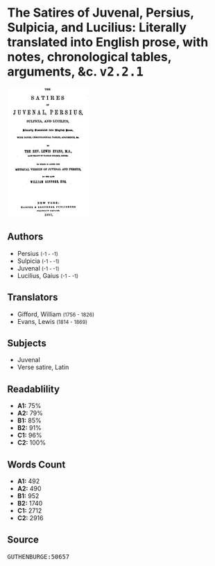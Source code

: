 # The Satires of Juvenal, Persius, Sulpicia, and Lucilius: Literally translated into English prose, with notes, chronological tables, arguments, &c. <kbd>v2.2.1</kbd>

![](./cover.medium.jpg "")

## Authors


 - Persius <small>(-1 - -1)</small>
 - Sulpicia <small>(-1 - -1)</small>
 - Juvenal <small>(-1 - -1)</small>
 - Lucilius, Gaius <small>(-1 - -1)</small>

## Translators


 - Gifford, William <small>(1756 - 1826)</small>
 - Evans, Lewis <small>(1814 - 1869)</small>

## Subjects


 - Juvenal
 - Verse satire, Latin

## Readablility


 - **A1:** 75%
 - **A2:** 79%
 - **B1:** 85%
 - **B2:** 91%
 - **C1:** 96%
 - **C2:** 100%

## Words Count


 - **A1:** 492
 - **A2:** 490
 - **B1:** 952
 - **B2:** 1740
 - **C1:** 2712
 - **C2:** 2916

## Source


<kbd>GUTHENBURGE:50657</kbd>
